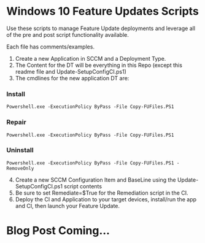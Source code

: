 # Windows 10 Feature Updates Scripts

Use these scripts to manage Feature Update deployments and leverage all of the pre and post script functionality available.

Each file has comments/examples.

1. Create a new Application in SCCM and a Deployment Type.
2. The Content for the DT will be everything in this Repo (except this readme file and Update-SetupConfigCI.ps1)
3. The cmdlines for the new application DT are:

### Install
```
Powershell.exe -ExecutionPolicy ByPass -File Copy-FUFiles.PS1
````
### Repair
```
Powershell.exe -ExecutionPolicy ByPass -File Copy-FUFiles.PS1
```
### Uninstall
```
Powershell.exe -ExecutionPolicy ByPass -File Copy-FUFiles.PS1 -RemoveOnly
```

4. Create a new SCCM Configuration Item and BaseLine using the Update-SetupConfigCI.ps1 script contents
5. Be sure to set Remediate=$True for the Remediation script in the CI.
6. Deploy the CI and Application to your target devices, install/run the app and CI, then launch your Feature Update.

# Blog Post Coming...
